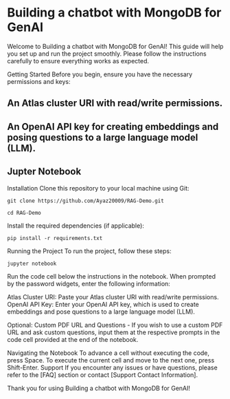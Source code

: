 # Building a chatbot with MongoDB for GenAI

Welcome to Building a chatbot with MongoDB for GenAI! This guide will help you set up and run the project smoothly. Please follow the instructions carefully to ensure everything works as expected.

Getting Started
Before you begin, ensure you have the necessary permissions and keys:

## An Atlas cluster URI with read/write permissions.
## An OpenAI API key for creating embeddings and posing questions to a large language model (LLM).
## Jupter Notebook

Installation
Clone this repository to your local machine using Git:
```
git clone https://github.com/Ayaz20009/RAG-Demo.git
```
```
cd RAG-Demo
```
Install the required dependencies (if applicable):
```
pip install -r requirements.txt
```

Running the Project
To run the project, follow these steps:
```
jupyter notebook
```
Run the code cell below the instructions in the notebook.
When prompted by the password widgets, enter the following information:

Atlas Cluster URI: Paste your Atlas cluster URI with read/write permissions.
OpenAI API Key: Enter your OpenAI API key, which is used to create embeddings and pose questions to a large language model (LLM).

Optional: Custom PDF URL and Questions - 
If you wish to use a custom PDF URL and ask custom questions, input them at the respective prompts in the code cell provided at the end of the notebook.

Navigating the Notebook
To advance a cell without executing the code, press Space.
To execute the current cell and move to the next one, press Shift-Enter.
Support
If you encounter any issues or have questions, please refer to the [FAQ] section or contact [Support Contact Information].

Thank you for using Building a chatbot with MongoDB for GenAI!

